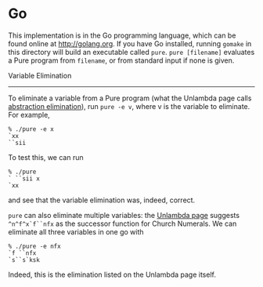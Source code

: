  Go
====

This implementation is in the Go programming language, which can be found online at <http://golang.org>. If you have Go installed, running `gomake` in this directory will build an executable called `pure`. `pure [filename]` evaluates a Pure program from `filename`, or from standard input if none is given.

Variable Elimination
-------- -----------

To eliminate a variable from a Pure program (what the Unlambda page calls [abstraction elimination][1]), run `pure -e v`, where v is the variable to eliminate. For example,

	% ./pure -e x
	`xx
	``sii

To test this, we can run

	% ./pure
	` ``sii x
	`xx

and see that the variable elimination was, indeed, correct.

`pure` can also eliminate multiple variables: the [Unlambda page][2] suggests ```^n^f^x`f``nfx``` as the successor function for Church Numerals. We can eliminate all three variables in one go with

	% ./pure -e nfx
	`f ``nfx
	`s``s`ksk

Indeed, this is the elimination listed on the Unlambda page itself.

[1]: http://www.madore.org/~david/programs/unlambda/#lambda_elim
[2]: http://www.madore.org/~david/programs/unlambda/#howto_num
